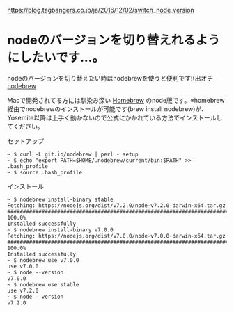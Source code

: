 https://blog.tagbangers.co.jp/ja/2016/12/02/switch_node_version

# nodeのバージョンを切り替えれるようにしたいです...。

nodeのバージョンを切り替えたい時はnodebrewを使うと便利です!(出オチ
[nodebrew](https://github.com/hokaccha/nodebrew)

Macで開発されてる方には馴染み深い [Homebrew](http://brew.sh/index_ja.html) のnode版です。※homebrew経由でnodebrewのインストールが可能です(brew install nodebrew)が、Yosemite以降は上手く動かないので公式にかかれている方法でインストールしてください。

セットアップ
```
~ $ curl -L git.io/nodebrew | perl - setup
~ $ echo "export PATH=$HOME/.nodebrew/current/bin:$PATH" >> .bash_profile
~ $ source .bash_profile
```

インストール
```
~ $ nodebrew install-binary stable
Fetching: https://nodejs.org/dist/v7.2.0/node-v7.2.0-darwin-x64.tar.gz
######################################################################## 100.0%
Installed successfully
~ $ nodebrew install-binary v7.0.0
Fetching: https://nodejs.org/dist/v7.0.0/node-v7.0.0-darwin-x64.tar.gz
######################################################################## 100.0%
Installed successfully
~ $ nodebrew use v7.0.0
use v7.0.0
~ $ node --version
v7.0.0
~ $ nodebrew use stable
use v7.2.0
~ $ node --version
v7.2.0
```